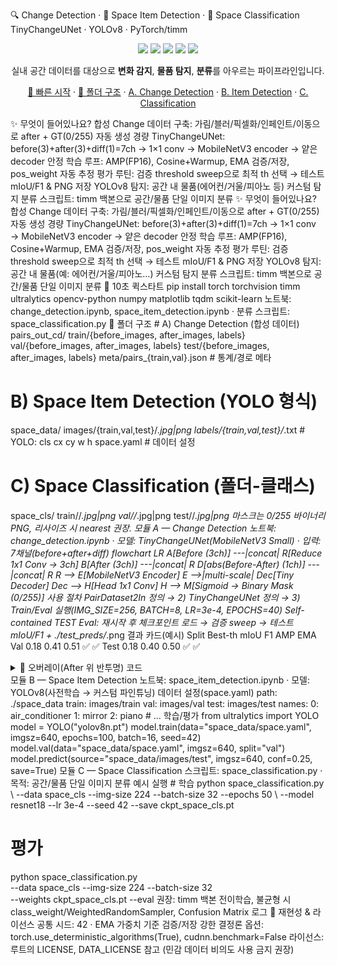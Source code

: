 🔍 Change Detection · 🧭 Space Item Detection · 🧪 Space Classification
TinyChangeUNet · YOLOv8 · PyTorch/timm
<p align="center"> <img src="https://img.shields.io/badge/python-3.10%2B-1f6feb"> <img src="https://img.shields.io/badge/pytorch-2.x-EE4C2C"> <img src="https://img.shields.io/badge/timm-MobileNetV3-ffc107"> <img src="https://img.shields.io/badge/ultralytics-YOLOv8-00b894"> <img src="https://img.shields.io/badge/repro-seed%3D42-8957e5"> </p> <p align="center"> 실내 공간 데이터를 대상으로 <b>변화 감지</b>, <b>물품 탐지</b>, <b>분류</b>를 아우르는 파이프라인입니다. </p> <p align="center"> <a href="#-10초-퀵스타트">🚀 빠른 시작</a> · <a href="#-폴더-구조">📁 폴더 구조</a> · <a href="#모듈-a--change-detection">A. Change Detection</a> · <a href="#모듈-b--space-item-detection">B. Item Detection</a> · <a href="#모듈-c--space-classification">C. Classification</a> </p>
✨ 무엇이 들어있나요?
합성 Change 데이터 구축: 가림/블러/픽셀화/인페인트/이동으로 after + GT(0/255) 자동 생성
경량 TinyChangeUNet: before(3)+after(3)+diff(1)=7ch → 1×1 conv → MobileNetV3 encoder → 얕은 decoder
안정 학습 루프: AMP(FP16), Cosine+Warmup, EMA 검증/저장, pos_weight 자동 추정
평가 루틴: 검증 threshold sweep으로 최적 th 선택 → 테스트 mIoU/F1 & PNG 저장
YOLOv8 탐지: 공간 내 물품(에어컨/거울/피아노 등) 커스텀 탐지
분류 스크립트: timm 백본으로 공간/물품 단일 이미지 분류
✨ 무엇이 들어있나요?
합성 Change 데이터 구축: 가림/블러/픽셀화/인페인트/이동으로 after + GT(0/255) 자동 생성
경량 TinyChangeUNet: before(3)+after(3)+diff(1)=7ch → 1×1 conv → MobileNetV3 encoder → 얕은 decoder
안정 학습 루프: AMP(FP16), Cosine+Warmup, EMA 검증/저장, pos_weight 자동 추정
평가 루틴: 검증 threshold sweep으로 최적 th 선택 → 테스트 mIoU/F1 & PNG 저장
YOLOv8 탐지: 공간 내 물품(예: 에어컨/거울/피아노…) 커스텀 탐지
분류 스크립트: timm 백본으로 공간/물품 단일 이미지 분류
🚀 10초 퀵스타트
pip install torch torchvision timm ultralytics opencv-python numpy matplotlib tqdm scikit-learn
노트북: change_detection.ipynb, space_item_detection.ipynb · 분류 스크립트: space_classification.py
📁 폴더 구조
# A) Change Detection (합성 데이터)
pairs_out_cd/
  train/{before_images, after_images, labels}
  val/{before_images, after_images, labels}
  test/{before_images, after_images, labels}
meta/pairs_{train,val}.json   # 통계/경로 메타

# B) Space Item Detection (YOLO 형식)
space_data/
  images/{train,val,test}/*.jpg|png
  labels/{train,val,test}/*.txt      # YOLO: cls cx cy w h
  space.yaml                         # 데이터 설정

# C) Space Classification (폴더-클래스)
space_cls/
  train/<class>/*.jpg|png
  val/<class>/*.jpg|png
  test/<class>/*.jpg|png
마스크는 0/255 바이너리 PNG, 리사이즈 시 nearest 권장.
모듈 A — Change Detection
노트북: change_detection.ipynb · 모델: TinyChangeUNet(MobileNetV3 Small) · 입력: 7채널(before+after+diff)
flowchart LR
  A[Before (3ch)] ---|concat| R[Reduce 1x1 Conv → 3ch]
  B[After (3ch)]  ---|concat| R
  D[abs(Before-After) (1ch)] ---|concat| R
  R --> E[MobileNetV3 Encoder]
  E -->|multi-scale| Dec[Tiny Decoder]
  Dec --> H[Head 1x1 Conv]
  H --> M[Sigmoid → Binary Mask (0/255)]
사용 절차
PairDataset2In 정의 → 2) TinyChangeUNet 정의 → 3) Train/Eval 실행(IMG_SIZE=256, BATCH=8, LR=3e-4, EPOCHS=40)
Self-contained TEST Eval: 재시작 후 체크포인트 로드 → 검증 sweep → 테스트 mIoU/F1 + ./test_preds/*.png
결과 카드(예시)
Split	Best-th	mIoU	F1	AMP	EMA
Val	0.18	0.41	0.51	✅	✅
Test	0.18	0.40	0.50	✅	✅
<details> <summary>🎨 오버레이(After 위 반투명) 코드</summary>
def overlay(rgb, mask, color=(0,255,255), alpha=0.35):
    import numpy as np
    m = (mask > 127).astype(np.uint8)
    tint = np.ones_like(rgb, dtype=np.uint8)*np.array(color, dtype=np.uint8)
    over = (rgb*(1-alpha) + tint*alpha).astype(np.uint8)
    out = rgb.copy(); out[m>0] = over[m>0]
    return out
</details>
모듈 B — Space Item Detection
노트북: space_item_detection.ipynb · 모델: YOLOv8(사전학습 → 커스텀 파인튜닝)
데이터 설정(space.yaml)
path: ./space_data
train: images/train
val: images/val
test: images/test
names:
  0: air_conditioner
  1: mirror
  2: piano
  # ...
학습/평가
from ultralytics import YOLO
model = YOLO("yolov8n.pt")
model.train(data="space_data/space.yaml", imgsz=640, epochs=100, batch=16, seed=42)
model.val(data="space_data/space.yaml", imgsz=640, split="val")
model.predict(source="space_data/images/test", imgsz=640, conf=0.25, save=True)
모듈 C — Space Classification
스크립트: space_classification.py · 목적: 공간/물품 단일 이미지 분류
예시 실행
# 학습
python space_classification.py \
  --data space_cls --img-size 224 --batch-size 32 --epochs 50 \
  --model resnet18 --lr 3e-4 --seed 42 --save ckpt_space_cls.pt

# 평가
python space_classification.py \
  --data space_cls --img-size 224 --batch-size 32 \
  --weights ckpt_space_cls.pt --eval
권장: timm 백본 전이학습, 불균형 시 class_weight/WeightedRandomSampler, Confusion Matrix 로그
🔁 재현성 & 라이선스
공통 시드: 42 · EMA 가중치 기준 검증/저장
강한 결정론 옵션: torch.use_deterministic_algorithms(True), cudnn.benchmark=False
라이선스: 루트의 LICENSE, DATA_LICENSE 참고 (민감 데이터 비의도 사용 금지 권장)
